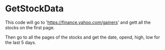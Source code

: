 # GetStockData
This code will go to 'https://finance.yahoo.com/gainers' and gett all the stocks on the first page.

Then go to all the pages of the stocks and get the date, opend, high, low for the last 5 days.
